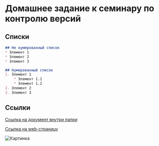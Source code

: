 # Домашнее задание к семинару по контролю версий 

## Списки

```Markdown
## Не нумерованный список
* Элемент 1
* Элемент 2
* Элемент 3

## Нумерованный список
1. Элемент 1
    * Элемент 1.1
    * Элемент 1.2
2. Элемент 2
3. Элемент 3
```

## Ссылки

[Ссылка на документ внутри папки](GO.txt)

[Ссылка на web-страницу](https://youtu.be/dQw4w9WgXcQ)

![Картинка](https://cdn.fishki.net/upload/post/2019/05/15/2978629/a1ce870931cec5e01536340c798309e0.jpg)
